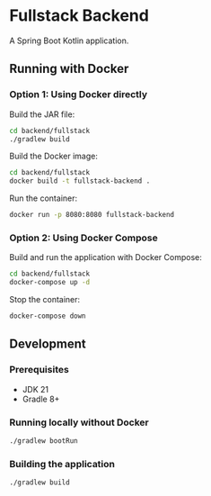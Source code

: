 # Fullstack Backend

A Spring Boot Kotlin application.

## Running with Docker

### Option 1: Using Docker directly

Build the JAR file:
```bash
cd backend/fullstack
./gradlew build
```


Build the Docker image:
```bash
cd backend/fullstack
docker build -t fullstack-backend .
```

Run the container:
```bash
docker run -p 8080:8080 fullstack-backend
```

### Option 2: Using Docker Compose

Build and run the application with Docker Compose:
```bash
cd backend/fullstack
docker-compose up -d
```

Stop the container:
```bash
docker-compose down
```

## Development

### Prerequisites
- JDK 21
- Gradle 8+

### Running locally without Docker
```bash
./gradlew bootRun
```

### Building the application
```bash
./gradlew build
``` 